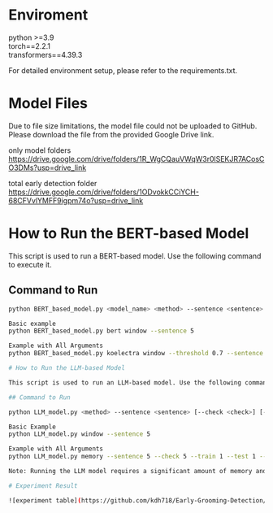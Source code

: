 # Enviroment

python >=3.9\
torch==2.2.1\
transformers==4.39.3

For detailed environment setup, please refer to the requirements.txt.

# Model Files

Due to file size limitations, the model file could not be uploaded to GitHub. Please download the file from the provided Google Drive link.

only model folders\
https://drive.google.com/drive/folders/1R_WgCQauVWqW3r0lSEKJR7ACosCO3DMs?usp=drive_link

total early detection folder\
https://drive.google.com/drive/folders/1ODvokkCCiYCH-68CFVvlYMFF9igpm74o?usp=drive_link


# How to Run the BERT-based Model

This script is used to run a BERT-based model. Use the following command to execute it.

## Command to Run

```sh
python BERT_based_model.py <model_name> <method> --sentence <sentence> [--threshold <threshold>] [--train <train>] [--test <test>] [--SEED <seed>]

Basic example
python BERT_based_model.py bert window --sentence 5

Example with All Arguments
python BERT_based_model.py koelectra window --threshold 0.7 --sentence 3 --train 0 --test 1 --SEED 42

# How to Run the LLM-based Model

This script is used to run an LLM-based model. Use the following command to execute it.

## Command to Run

python LLM_model.py <method> --sentence <sentence> [--check <check>] [--train <train>] [--test <test>] [--SEED <seed>]

Basic Example
python LLM_model.py window --sentence 5

Example with All Arguments
python LLM_model.py memory --sentence 5 --check 5 --train 1 --test 1 --SEED 123

Note: Running the LLM model requires a significant amount of memory and time, so please ensure you have a sufficient environment. If your environment is not sufficient, it is recommended to set train and test to 0 and review the experimental results data we have provided.

# Experiment Result

![experiment table](https://github.com/kdh718/Early-Grooming-Detection/assets/109021286/f48b1b83-3c34-4792-a203-bd39c77cbb2d)
